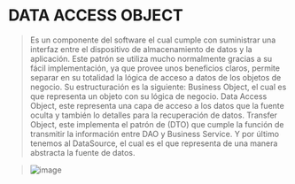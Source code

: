 # DATA ACCESS OBJECT
>Es  un componente del software el cual cumple con suministrar una interfaz entre el dispositivo de almacenamiento de datos y la aplicación.
>Este patrón se utiliza mucho normalmente gracias a su fácil implementación, ya que provee unos beneficios claros, permite separar en su totalidad la lógica de acceso a datos de los objetos de negocio.
>Su estructuración es la siguiente: Business Object, el cual es que representa un objeto con su lógica de negocio.
>Data Access Object, este representa una capa de acceso a los datos que la fuente oculta y también lo detalles para la recuperación de datos.
>Transfer Object, este implementa el patrón de (DTO) que cumple la función de transmitir la información entre DAO y Business Service.
>Y por último tenemos al DataSource, el cual es el que representa de una manera abstracta la fuente de datos.

>![image](https://user-images.githubusercontent.com/107563234/198851836-993f6e33-a8ee-4c1d-b466-cc659e1db0b8.png)
